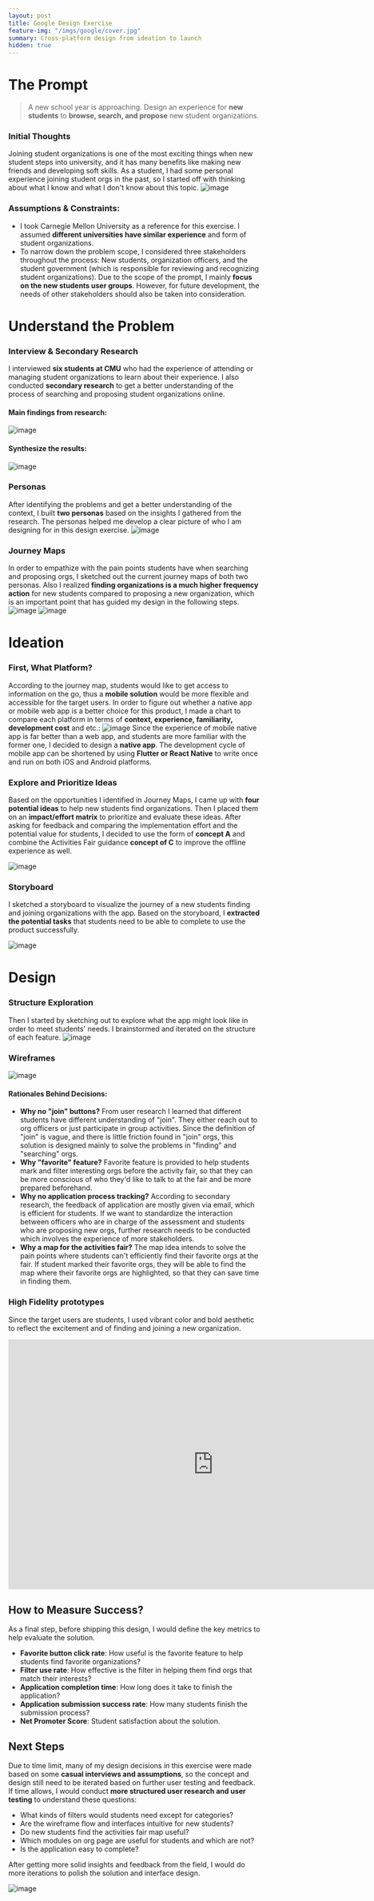 ```yaml
---
layout: post
title: Google Design Exercise
feature-img: "/imgs/google/cover.jpg"
summary: Cross-platform design from ideation to launch
hidden: true
---
```

# The Prompt
> A new school year is approaching. Design an experience for **new students** to **browse, search, and propose** new student organizations.

### Initial Thoughts
Joining student organizations is one of the most exciting things when new student steps into university, and it has many benefits like making new friends and developing soft skills. As a student, I had some personal experience joining student orgs in the past, so I started off with thinking about what I know and what I don't know about this topic.
![image](/imgs/google/initial.jpg)

### Assumptions & Constraints:
- I took Carnegie Mellon University as a reference for this exercise. I assumed **different universities have similar experience** and form of student organizations.
- To narrow down the problem scope, I considered three stakeholders throughout the process: New students, organization officers, and the student government (which is responsible for reviewing and recognizing student organizations). Due to the scope of the prompt, I mainly **focus on the new students user groups**. However, for future development, the needs of other stakeholders should also be taken into consideration.

# Understand the Problem
### Interview & Secondary Research
I interviewed **six students at CMU** who had the experience of attending or managing student organizations to learn about their experience. I also conducted **secondary research** to get a better understanding of the process of searching and proposing student organizations online.

#### Main findings from research:
![image](/imgs/google/research2.jpg)

#### Synthesize the results:
![image](/imgs/google/research1.jpg)


### Personas
After identifying the problems and get a better understanding of the context, I built **two personas** based on the insights I gathered from the research. The personas helped me develop a clear picture of who I am designing for in this design exercise.
![image](/imgs/google/personas.jpg)

### Journey Maps
In order to empathize with the pain points students have when searching and proposing orgs, I sketched out the current journey maps of both two personas. Also I realized **finding organizations is a much higher frequency action** for new students compared to proposing a new organization, which is an important point that has guided my design in the following steps.
![image](/imgs/google/journey1.jpg)
![image](/imgs/google/journey2.jpg)


# Ideation
### First, What Platform?
According to the journey map, students would like to get access to information on the go, thus a **mobile solution** would be more flexible and accessible for the target users. In order to figure out whether a native app or mobile web app is a better choice for this product, I made a chart to compare each platform in terms of **context, experience, familiarity, development cost** and etc.:
![image](/imgs/google/platform.jpg)
Since the experience of mobile native app is far better than a web app, and students are more familiar with the former one, I decided to design a **native app**. The development cycle of mobile app can be shortened by using **Flutter or React Native** to write once and run on both iOS and Android platforms.

### Explore and Prioritize Ideas
Based on the opportunities I identified in Journey Maps, I came up with **four potential ideas** to help new students find organizations. Then I placed them on an **impact/effort matrix** to prioritize and evaluate these ideas. After asking for feedback and comparing the implementation effort and the potential value for students, I decided to use the form of **concept A** and combine the Activities Fair guidance **concept of C** to improve the offline experience as well.

![image](/imgs/google/ideation.jpg)

### Storyboard
I sketched a storyboard to visualize the journey of a new students finding and joining organizations with the app. Based on the storyboard, I **extracted the potential tasks** that students need to be able to complete to use the product successfully.

![image](/imgs/google/storyboard.jpg)

# Design
### Structure Exploration
Then I started by sketching out to explore what the app might look like in order to meet students' needs. I brainstormed and iterated on the structure of each feature.
![image](/imgs/google/sketch.jpg)

### Wireframes
![image](/imgs/google/wireframe.jpg)

#### Rationales Behind Decisions:
- **Why no "join" buttons?** From user research I learned that different students have different understanding of "join". They either reach out to org officers or just participate in group activities. Since the definition of "join" is vague, and there is little friction found in "join" orgs, this solution is designed mainly to solve the problems in "finding" and "searching" orgs.
- **Why "favorite" feature?** Favorite feature is provided to help students mark and filter interesting orgs before the activity fair, so that they can be more conscious of who they'd like to talk to at the fair and be more prepared beforehand.
- **Why no application process tracking?** According to secondary research, the feedback of application are mostly given via email, which is efficient for students. If we want to standardize the interaction between officers who are in charge of the assessment and students who are proposing new orgs, further research needs to be conducted which involves the experience of more stakeholders.
- **Why a map for the activities fair?** The map idea intends to solve the pain points where students can't efficiently find their favorite orgs at the fair. If student marked their favorite orgs, they will be able to find the map where their favorite orgs are highlighted, so that they can save time in finding them.

### High Fidelity prototypes
Since the target users are students, I used vibrant color and bold aesthetic to reflect the excitement and  of finding and joining a new organization.
<iframe width="820" height="500" src="https://www.youtube.com/embed/XhIGl9DggRc" frameborder="0" allow="accelerometer; autoplay; encrypted-media; gyroscope; picture-in-picture" allowfullscreen></iframe>

## How to Measure Success?
As a final step, before shipping this design, I would define the key metrics to help evaluate the solution.
- **Favorite button click rate**: How useful is the favorite feature to help students find favorite organizations?
- **Filter use rate**: How effective is the filter in helping them find orgs that match their interests?
- **Application completion time**: How long does it take to finish the application?
- **Application submission success rate**: How many students finish the submission process?
- **Net Promoter Score**: Student satisfaction about the solution.

## Next Steps
Due to time limit, many of my design decisions in this exercise were made based on some **casual interviews and assumptions**, so the concept and design still need to be iterated based on further user testing and feedback. If time allows, I would conduct **more structured user research and user testing** to understand these questions:
- What kinds of filters would students need except for categories?
- Are the wireframe flow and interfaces intuitive for new students?
- Do new students find the activities fair map useful?
- Which modules on org page are useful for students and which are not?
- Is the application easy to complete?

After getting more solid insights and feedback from the field, I would do more iterations to polish the solution and interface design.

![image](/imgs/google/notebook.jpg)
